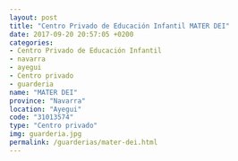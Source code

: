 ```yaml
---
layout: post
title: "Centro Privado de Educación Infantil MATER DEI"
date: 2017-09-20 20:57:05 +0200
categories:
- Centro Privado de Educación Infantil
- navarra
- ayegui
- Centro privado
- guarderia
name: "MATER DEI"
province: "Navarra"
location: "Ayegui"
code: "31013574"
type: "Centro privado"
img: guarderia.jpg
permalink: /guarderias/mater-dei.html
---
```

